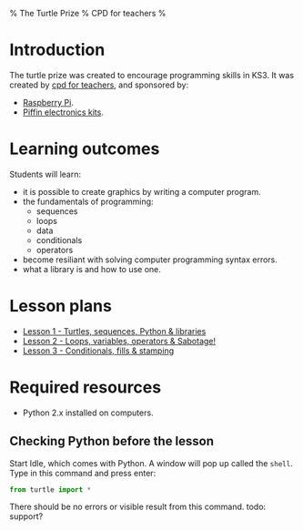 % The Turtle Prize
% CPD for teachers
%

# Introduction

The turtle prize was created to encourage programming skills in KS3. 
It was created by [cpd for teachers](http://cpdforteachers.com), and sponsored by:

* [Raspberry Pi](http://raspberrypi.org).
* [Piffin electronics kits](http://piffin.co.uk).

# Learning outcomes

Students will learn:

* it is possible to create graphics by writing a computer program.
* the fundamentals of programming:
    * sequences
    * loops
    * data
    * conditionals
    * operators
* become resiliant with solving computer programming syntax errors.
* what a library is and how to use one.

# Lesson plans

* [Lesson 1 - Turtles, sequences, Python & libraries](lesson-1.html)
* [Lesson 2 - Loops, variables, operators & Sabotage!](lesson-2.html)
* [Lesson 3 - Conditionals, fills & stamping](lesson-3.html)

# Required resources

* Python 2.x installed on computers. 

## Checking Python before the lesson

Start Idle, which comes with Python. A window will pop up called the `shell`. Type in this command and press enter:

~~~ python
from turtle import *
~~~

There should be no errors or visible result from this command. 
todo: support?
